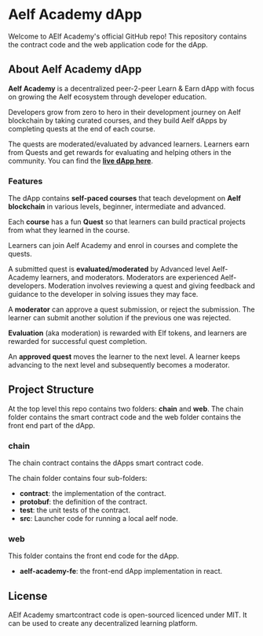 
# Aelf Academy dApp


Welcome to AElf Academy's official GitHub repo! This repository contains the contract code and the web application code for the dApp. 

## About Aelf Academy dApp

**Aelf Academy** is a decentralized peer-2-peer Learn & Earn dApp with focus on growing the Aelf ecosystem through developer education.

Developers grow from zero to hero in their development journey on Aelf blockchain by taking curated courses, and they build Aelf dApps by completing quests at the end of each course. 

The quests are moderated/evaluated by advanced learners. Learners earn from Quests and get rewards for evaluating and helping others in the community. You can find the [**live dApp here**](https://aelf-academy-fe.vercel.app/). 

### Features

The dApp contains **self-paced courses** that teach development on **Aelf blockchain** in various levels, beginner, intermediate and advanced.

Each **course** has a fun **Quest** so that learners can build practical projects from what they learned in the course.

Learners can join Aelf Academy and enrol in courses and complete the quests.

A submitted quest is **evaluated/moderated** by Advanced level Aelf-Academy learners, and moderators. Moderators are experienced Aelf-developers. Moderation involves reviewing a quest and giving feedback and guidance to the developer in solving issues they may face.

A **moderator** can approve a quest submission, or reject the submission. The learner can submit another solution if the previous one was rejected.

**Evaluation** (aka moderation) is rewarded with Elf tokens, and learners are rewarded for successful quest completion.

An  **approved quest** moves the learner to the next level. A learner keeps advancing to the next level and subsequently becomes a moderator.

## Project Structure

At the top level this repo contains two folders: **chain** and **web**. The chain folder contains the smart contract code and the web folder contains the front end part of the dApp.

### chain

The chain contract contains the dApps smart contract code. 

The chain folder contains four sub-folders:
- **contract**: the implementation of the contract. 
- **protobuf**: the definition of the contract.
- **test**: the unit tests of the contract.
- **src**: Launcher code for running a local aelf node.

### web

This folder contains the front end code for the dApp.

- **aelf-academy-fe**: the front-end dApp implementation in react.


## License
AElf Academy smartcontract code is open-sourced licenced under MIT. It can be used to create any decentralized learning platform. 

